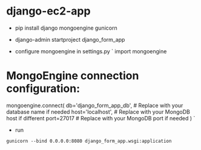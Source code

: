 # django-ec2-app

- pip install django mongoengine gunicorn

- django-admin startproject django_form_app

- configure mongoengine in settings.py
`
import mongoengine
# MongoEngine connection configuration:
mongoengine.connect(
    db='django_form_app_db',   # Replace with your database name if needed
    host='localhost',  # Replace with your MongoDB host if different
    port=27017         # Replace with your MongoDB port if needed
)
`

- run

` gunicorn --bind 0.0.0.0:8080 django_form_app.wsgi:application `

